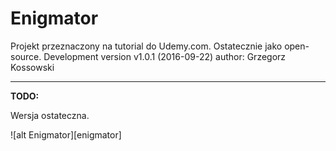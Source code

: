 # Enigmator
Projekt przeznaczony na tutorial do Udemy.com.
Ostatecznie jako open-source.
Development version v1.0.1 (2016-09-22)
author: Grzegorz Kossowski

----
**TODO:**

Wersja ostateczna.

![alt Enigmator][enigmator]
